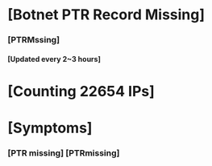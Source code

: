 # [Botnet PTR Record Missing]
### [PTRMssing]
#### [Updated every 2~3 hours]

# [Counting 22654 IPs]

# [Symptoms] 
###   [PTR missing] [PTRmissing]

